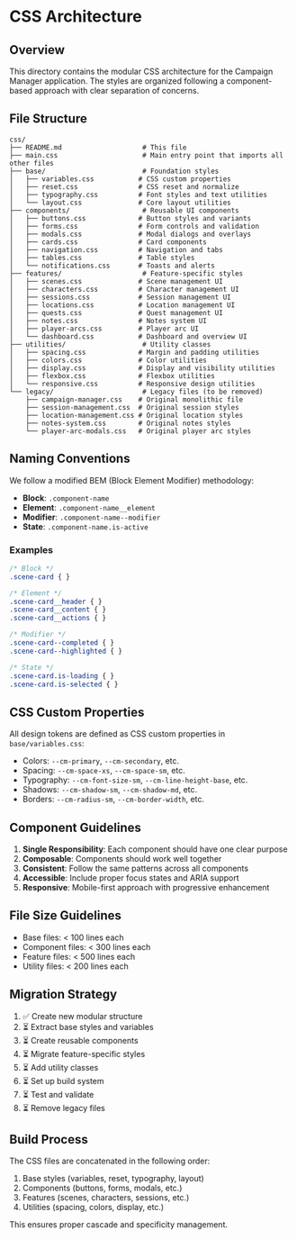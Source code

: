 # CSS Architecture

## Overview

This directory contains the modular CSS architecture for the Campaign Manager application. The styles are organized following a component-based approach with clear separation of concerns.

## File Structure

```
css/
├── README.md                    # This file
├── main.css                     # Main entry point that imports all other files
├── base/                        # Foundation styles
│   ├── variables.css           # CSS custom properties
│   ├── reset.css               # CSS reset and normalize
│   ├── typography.css          # Font styles and text utilities
│   └── layout.css              # Core layout utilities
├── components/                  # Reusable UI components
│   ├── buttons.css             # Button styles and variants
│   ├── forms.css               # Form controls and validation
│   ├── modals.css              # Modal dialogs and overlays
│   ├── cards.css               # Card components
│   ├── navigation.css          # Navigation and tabs
│   ├── tables.css              # Table styles
│   └── notifications.css       # Toasts and alerts
├── features/                    # Feature-specific styles
│   ├── scenes.css              # Scene management UI
│   ├── characters.css          # Character management UI
│   ├── sessions.css            # Session management UI
│   ├── locations.css           # Location management UI
│   ├── quests.css              # Quest management UI
│   ├── notes.css               # Notes system UI
│   ├── player-arcs.css         # Player arc UI
│   └── dashboard.css           # Dashboard and overview UI
├── utilities/                   # Utility classes
│   ├── spacing.css             # Margin and padding utilities
│   ├── colors.css              # Color utilities
│   ├── display.css             # Display and visibility utilities
│   ├── flexbox.css             # Flexbox utilities
│   └── responsive.css          # Responsive design utilities
└── legacy/                      # Legacy files (to be removed)
    ├── campaign-manager.css    # Original monolithic file
    ├── session-management.css  # Original session styles
    ├── location-management.css # Original location styles
    ├── notes-system.css        # Original notes styles
    └── player-arc-modals.css   # Original player arc styles
```

## Naming Conventions

We follow a modified BEM (Block Element Modifier) methodology:

- **Block**: `.component-name`
- **Element**: `.component-name__element`
- **Modifier**: `.component-name--modifier`
- **State**: `.component-name.is-active`

### Examples

```css
/* Block */
.scene-card { }

/* Element */
.scene-card__header { }
.scene-card__content { }
.scene-card__actions { }

/* Modifier */
.scene-card--completed { }
.scene-card--highlighted { }

/* State */
.scene-card.is-loading { }
.scene-card.is-selected { }
```

## CSS Custom Properties

All design tokens are defined as CSS custom properties in `base/variables.css`:

- Colors: `--cm-primary`, `--cm-secondary`, etc.
- Spacing: `--cm-space-xs`, `--cm-space-sm`, etc.
- Typography: `--cm-font-size-sm`, `--cm-line-height-base`, etc.
- Shadows: `--cm-shadow-sm`, `--cm-shadow-md`, etc.
- Borders: `--cm-radius-sm`, `--cm-border-width`, etc.

## Component Guidelines

1. **Single Responsibility**: Each component should have one clear purpose
2. **Composable**: Components should work well together
3. **Consistent**: Follow the same patterns across all components
4. **Accessible**: Include proper focus states and ARIA support
5. **Responsive**: Mobile-first approach with progressive enhancement

## File Size Guidelines

- Base files: < 100 lines each
- Component files: < 300 lines each
- Feature files: < 500 lines each
- Utility files: < 200 lines each

## Migration Strategy

1. ✅ Create new modular structure
2. ⏳ Extract base styles and variables
3. ⏳ Create reusable components
4. ⏳ Migrate feature-specific styles
5. ⏳ Add utility classes
6. ⏳ Set up build system
7. ⏳ Test and validate
8. ⏳ Remove legacy files

## Build Process

The CSS files are concatenated in the following order:

1. Base styles (variables, reset, typography, layout)
2. Components (buttons, forms, modals, etc.)
3. Features (scenes, characters, sessions, etc.)
4. Utilities (spacing, colors, display, etc.)

This ensures proper cascade and specificity management.
